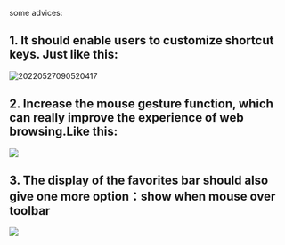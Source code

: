 some advices:

## 1. It should enable users to customize shortcut keys. Just like this:

![20220527090520417](https://imgbed.chachal.xyz/img/202205270922372237.png)

## 2. Increase the mouse gesture function, which can really improve the experience of web browsing.Like this:

![](https://imgbed.chachal.xyz/img/202205270924102410.png)

## 3. The display of the favorites bar should also give one more option：show when mouse over toolbar

  ![](https://imgbed.chachal.xyz/img/20220527092604264.png)
